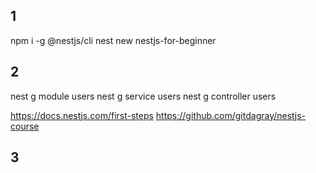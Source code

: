 ## 1

npm i -g @nestjs/cli
nest new nestjs-for-beginner

## 2

nest g module users
nest g service users
nest g controller users

https://docs.nestjs.com/first-steps
https://github.com/gitdagray/nestjs-course

## 3

